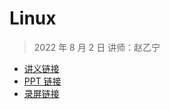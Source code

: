 # Linux

> 2022 年 8 月 2 日 讲师：赵乙宁

* [讲义链接](https://101.lug.ustc.edu.cn/)
* [PPT 链接](https://github.com/ustclug/Linux101-USTC/tree/master/Archive/2019/Slide)
* [录屏链接](https://meeting.tencent.com/v2/cloud-record/share?id=176155e6-d29a-4253-ae37-0d360e2397b3&from=3)